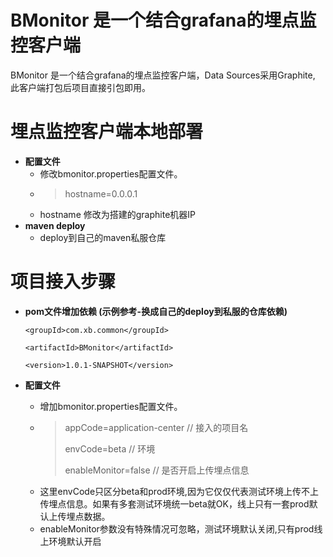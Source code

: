# BMonitor 是一个结合grafana的埋点监控客户端
BMonitor 是一个结合grafana的埋点监控客户端，Data Sources采用Graphite, 此客户端打包后项目直接引包即用。

# 埋点监控客户端本地部署
* **配置文件**
    * 修改bmonitor.properties配置文件。
    * > hostname=0.0.0.1
    * hostname 修改为搭建的graphite机器IP
* **maven deploy**
    * deploy到自己的maven私服仓库

# 项目接入步骤
* **pom文件增加依赖 (示例参考-换成自己的deploy到私服的仓库依赖)**
    
    `<groupId>com.xb.common</groupId>`
      
    `<artifactId>BMonitor</artifactId>`
  
    `<version>1.0.1-SNAPSHOT</version>`


* **配置文件**
    * 增加bmonitor.properties配置文件。
    * > appCode=application-center // 接入的项目名 
      > 
      > envCode=beta // 环境
      > 
      > enableMonitor=false // 是否开启上传埋点信息
    * 这里envCode只区分beta和prod环境,因为它仅仅代表测试环境上传不上传埋点信息。如果有多套测试环境统一beta就OK，线上只有一套prod默认上传埋点数据。
    * enableMonitor参数没有特殊情况可忽略，测试环境默认关闭,只有prod线上环境默认开启
    


  